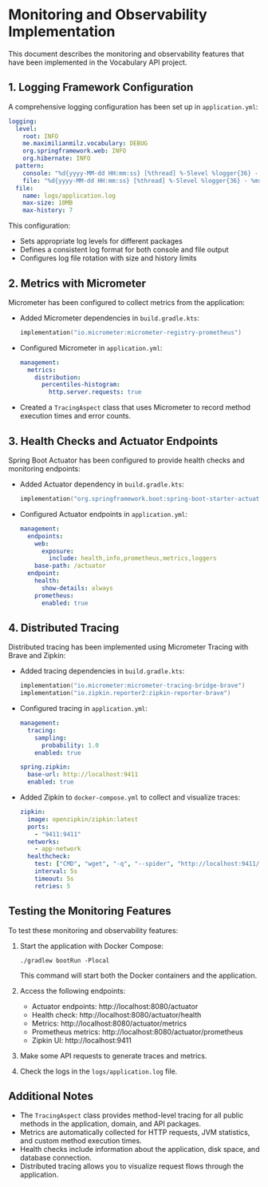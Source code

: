 # Monitoring and Observability Implementation

This document describes the monitoring and observability features that have been implemented in the Vocabulary API project.

## 1. Logging Framework Configuration

A comprehensive logging configuration has been set up in `application.yml`:

```yaml
logging:
  level:
    root: INFO
    me.maximilianmilz.vocabulary: DEBUG
    org.springframework.web: INFO
    org.hibernate: INFO
  pattern:
    console: "%d{yyyy-MM-dd HH:mm:ss} [%thread] %-5level %logger{36} - %msg%n"
    file: "%d{yyyy-MM-dd HH:mm:ss} [%thread] %-5level %logger{36} - %msg%n"
  file:
    name: logs/application.log
    max-size: 10MB
    max-history: 7
```

This configuration:
- Sets appropriate log levels for different packages
- Defines a consistent log format for both console and file output
- Configures log file rotation with size and history limits

## 2. Metrics with Micrometer

Micrometer has been configured to collect metrics from the application:

- Added Micrometer dependencies in `build.gradle.kts`:
  ```kotlin
  implementation("io.micrometer:micrometer-registry-prometheus")
  ```

- Configured Micrometer in `application.yml`:
  ```yaml
  management:
    metrics:
      distribution:
        percentiles-histogram:
          http.server.requests: true
  ```

- Created a `TracingAspect` class that uses Micrometer to record method execution times and error counts.

## 3. Health Checks and Actuator Endpoints

Spring Boot Actuator has been configured to provide health checks and monitoring endpoints:

- Added Actuator dependency in `build.gradle.kts`:
  ```kotlin
  implementation("org.springframework.boot:spring-boot-starter-actuator")
  ```

- Configured Actuator endpoints in `application.yml`:
  ```yaml
  management:
    endpoints:
      web:
        exposure:
          include: health,info,prometheus,metrics,loggers
      base-path: /actuator
    endpoint:
      health:
        show-details: always
      prometheus:
        enabled: true
  ```

## 4. Distributed Tracing

Distributed tracing has been implemented using Micrometer Tracing with Brave and Zipkin:

- Added tracing dependencies in `build.gradle.kts`:
  ```kotlin
  implementation("io.micrometer:micrometer-tracing-bridge-brave")
  implementation("io.zipkin.reporter2:zipkin-reporter-brave")
  ```

- Configured tracing in `application.yml`:
  ```yaml
  management:
    tracing:
      sampling:
        probability: 1.0
      enabled: true

  spring.zipkin:
    base-url: http://localhost:9411
    enabled: true
  ```

- Added Zipkin to `docker-compose.yml` to collect and visualize traces:
  ```yaml
  zipkin:
    image: openzipkin/zipkin:latest
    ports:
      - "9411:9411"
    networks:
      - app-network
    healthcheck:
      test: ["CMD", "wget", "-q", "--spider", "http://localhost:9411/health"]
      interval: 5s
      timeout: 5s
      retries: 5
  ```

## Testing the Monitoring Features

To test these monitoring and observability features:

1. Start the application with Docker Compose:
   ```
   ./gradlew bootRun -Plocal
   ```

   This command will start both the Docker containers and the application.

2. Access the following endpoints:
   - Actuator endpoints: http://localhost:8080/actuator
   - Health check: http://localhost:8080/actuator/health
   - Metrics: http://localhost:8080/actuator/metrics
   - Prometheus metrics: http://localhost:8080/actuator/prometheus
   - Zipkin UI: http://localhost:9411

3. Make some API requests to generate traces and metrics.

4. Check the logs in the `logs/application.log` file.

## Additional Notes

- The `TracingAspect` class provides method-level tracing for all public methods in the application, domain, and API packages.
- Metrics are automatically collected for HTTP requests, JVM statistics, and custom method execution times.
- Health checks include information about the application, disk space, and database connection.
- Distributed tracing allows you to visualize request flows through the application.
